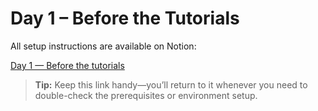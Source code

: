 # Day 1 – Before the Tutorials

All setup instructions are available on Notion:

[Day 1 — Before the tutorials](https://maze-gateway-3a2.notion.site/Day-1-Before-the-tutorials-2286625b069080b29a0cddf4d393f3bc?source=copy_link)

> **Tip:** Keep this link handy—you’ll return to it whenever you need to double-check the prerequisites or environment setup.

